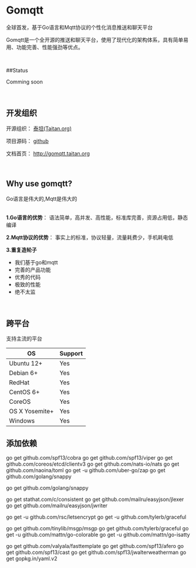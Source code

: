 # Gomqtt

全球首发，基于Go语言和Mqtt协议的个性化消息推送和聊天平台

Gomqtt是一个全开源的推送和聊天平台，使用了现代化的架构体系，具有简单易用、功能完善、性能强劲等优点。


<br />

##Status

Comming soon

<br />

## 开发组织

开源组织： <a href="http://taitan.org">泰坦(Taitan.org)</a></p>

项目源码： <a href="https://im.zgl/gomqtt">github</a>

文档首页： <a href="http://gomqtt.taitan.org">http://gomqtt.taitan.org</a>

<br />

## Why use gomqtt?

Go语言是伟大的,Mqtt是伟大的
<br />
<br />
 

**1.Go语言的优势**：
  语法简单，高并发、高性能，标准库完善，资源占用低，静态编译

**2.Mqtt协议的优势**：
  事实上的标准，协议轻量，流量耗费少，手机耗电低

**3.重复造轮子**

 -  我们基于go和mqtt
 -  完善的产品功能
 -  优秀的代码
 -  极致的性能
 -  绝不太监
 

<br />


## 跨平台
支持主流的平台

OS             | Support 
---------------|----------
Ubuntu 12+     | Yes          
Debian 6+      | Yes          
RedHat         | Yes          
CentOS 6+      | Yes          
CoreOS         | Yes              
OS X Yosemite+ | Yes          
Windows        | Yes           
 
## 添加依赖
go get github.com/spf13/cobra
go get github.com/spf13/viper
go get github.com/coreos/etcd/clientv3
go get github.com/nats-io/nats
go get github.com/naoina/toml
go get -u github.com/uber-go/zap
go get github.com/golang/snappy


go get github.com/golang/snappy

go get stathat.com/c/consistent
go get github.com/mailru/easyjson/jlexer
go get github.com/mailru/easyjson/jwriter

go get -u github.com/rsc/letsencrypt
go get -u github.com/tylerb/graceful


go get github.com/tinylib/msgp/msgp
go get github.com/tylerb/graceful
go get -u github.com/mattn/go-colorable
go get -u github.com/mattn/go-isatty

go get github.com/valyala/fasttemplate 
go get github.com/spf13/afero
go get github.com/spf13/cast
go get github.com/spf13/jwalterweatherman
go get gopkg.in/yaml.v2